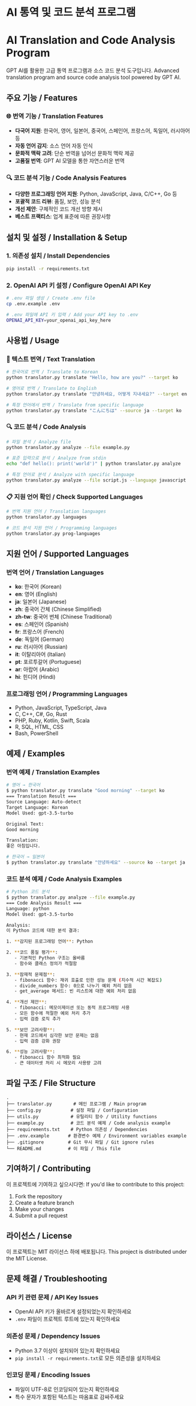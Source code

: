# AI 통역 및 코드 분석 프로그램 
# AI Translation and Code Analysis Program

GPT AI를 활용한 고급 통역 프로그램과 소스 코드 분석 도구입니다.
Advanced translation program and source code analysis tool powered by GPT AI.

## 주요 기능 / Features

### 🌐 번역 기능 / Translation Features
- **다국어 지원**: 한국어, 영어, 일본어, 중국어, 스페인어, 프랑스어, 독일어, 러시아어 등
- **자동 언어 감지**: 소스 언어 자동 인식
- **문화적 맥락 고려**: 단순 번역을 넘어선 문화적 맥락 제공
- **고품질 번역**: GPT AI 모델을 통한 자연스러운 번역

### 🔍 코드 분석 기능 / Code Analysis Features
- **다양한 프로그래밍 언어 지원**: Python, JavaScript, Java, C/C++, Go 등
- **포괄적 코드 리뷰**: 품질, 보안, 성능 분석
- **개선 제안**: 구체적인 코드 개선 방향 제시
- **베스트 프랙티스**: 업계 표준에 따른 권장사항

## 설치 및 설정 / Installation & Setup

### 1. 의존성 설치 / Install Dependencies
```bash
pip install -r requirements.txt
```

### 2. OpenAI API 키 설정 / Configure OpenAI API Key
```bash
# .env 파일 생성 / Create .env file
cp .env.example .env

# .env 파일에 API 키 입력 / Add your API key to .env
OPENAI_API_KEY=your_openai_api_key_here
```

## 사용법 / Usage

### 📝 텍스트 번역 / Text Translation

```bash
# 한국어로 번역 / Translate to Korean
python translator.py translate "Hello, how are you?" --target ko

# 영어로 번역 / Translate to English  
python translator.py translate "안녕하세요, 어떻게 지내세요?" --target en

# 특정 언어에서 번역 / Translate from specific language
python translator.py translate "こんにちは" --source ja --target ko
```

### 🔍 코드 분석 / Code Analysis

```bash
# 파일 분석 / Analyze file
python translator.py analyze --file example.py

# 표준 입력으로 분석 / Analyze from stdin
echo "def hello(): print('world')" | python translator.py analyze

# 특정 언어로 분석 / Analyze with specific language
python translator.py analyze --file script.js --language javascript
```

### 📋 지원 언어 확인 / Check Supported Languages

```bash
# 번역 지원 언어 / Translation languages
python translator.py languages

# 코드 분석 지원 언어 / Programming languages  
python translator.py prog-languages
```

## 지원 언어 / Supported Languages

### 번역 언어 / Translation Languages
- **ko**: 한국어 (Korean)
- **en**: 영어 (English)
- **ja**: 일본어 (Japanese)
- **zh**: 중국어 간체 (Chinese Simplified)
- **zh-tw**: 중국어 번체 (Chinese Traditional)
- **es**: 스페인어 (Spanish)
- **fr**: 프랑스어 (French)
- **de**: 독일어 (German)
- **ru**: 러시아어 (Russian)
- **it**: 이탈리아어 (Italian)
- **pt**: 포르투갈어 (Portuguese)
- **ar**: 아랍어 (Arabic)
- **hi**: 힌디어 (Hindi)

### 프로그래밍 언어 / Programming Languages
- Python, JavaScript, TypeScript, Java
- C, C++, C#, Go, Rust
- PHP, Ruby, Kotlin, Swift, Scala
- R, SQL, HTML, CSS
- Bash, PowerShell

## 예제 / Examples

### 번역 예제 / Translation Examples

```bash
# 영어 → 한국어
$ python translator.py translate "Good morning" --target ko
=== Translation Result ===
Source Language: Auto-detect
Target Language: Korean
Model Used: gpt-3.5-turbo

Original Text:
Good morning

Translation:
좋은 아침입니다.

# 한국어 → 일본어
$ python translator.py translate "안녕하세요" --source ko --target ja
```

### 코드 분석 예제 / Code Analysis Examples

```bash
# Python 코드 분석
$ python translator.py analyze --file example.py
=== Code Analysis Result ===
Language: python
Model Used: gpt-3.5-turbo

Analysis:
이 Python 코드에 대한 분석 결과:

1. **감지된 프로그래밍 언어**: Python

2. **코드 품질 평가**: 
   - 기본적인 Python 구조는 올바름
   - 함수와 클래스 정의가 적절함

3. **잠재적 문제점**:
   - fibonacci 함수: 재귀 호출로 인한 성능 문제 (지수적 시간 복잡도)
   - divide_numbers 함수: 0으로 나누기 예외 처리 없음
   - get_average 메서드: 빈 리스트에 대한 예외 처리 없음

4. **개선 제안**:
   - fibonacci: 메모이제이션 또는 동적 프로그래밍 사용
   - 모든 함수에 적절한 예외 처리 추가
   - 입력 검증 로직 추가

5. **보안 고려사항**:
   - 현재 코드에서 심각한 보안 문제는 없음
   - 입력 검증 강화 권장

6. **성능 고려사항**:
   - fibonacci 함수 최적화 필요
   - 큰 데이터셋 처리 시 메모리 사용량 고려
```

## 파일 구조 / File Structure

```
.
├── translator.py        # 메인 프로그램 / Main program
├── config.py           # 설정 파일 / Configuration
├── utils.py            # 유틸리티 함수 / Utility functions
├── example.py          # 코드 분석 예제 / Code analysis example
├── requirements.txt    # Python 의존성 / Dependencies
├── .env.example       # 환경변수 예제 / Environment variables example
├── .gitignore         # Git 무시 파일 / Git ignore rules
└── README.md          # 이 파일 / This file
```

## 기여하기 / Contributing

이 프로젝트에 기여하고 싶으시다면:
If you'd like to contribute to this project:

1. Fork the repository
2. Create a feature branch
3. Make your changes
4. Submit a pull request

## 라이선스 / License

이 프로젝트는 MIT 라이선스 하에 배포됩니다.
This project is distributed under the MIT License.

## 문제 해결 / Troubleshooting

### API 키 관련 문제 / API Key Issues
- OpenAI API 키가 올바르게 설정되었는지 확인하세요
- `.env` 파일이 프로젝트 루트에 있는지 확인하세요

### 의존성 문제 / Dependency Issues
- Python 3.7 이상이 설치되어 있는지 확인하세요
- `pip install -r requirements.txt`로 모든 의존성을 설치하세요

### 인코딩 문제 / Encoding Issues
- 파일이 UTF-8로 인코딩되어 있는지 확인하세요
- 특수 문자가 포함된 텍스트는 따옴표로 감싸주세요